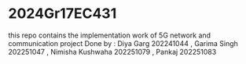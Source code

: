 # 2024Gr17EC431
this repo contains the implementation work of 5G network and communication project 
Done by : 
Diya Garg 202241044 , Garima Singh 202251047 , Nimisha Kushwaha 202251079 , Pankaj 202251083 
